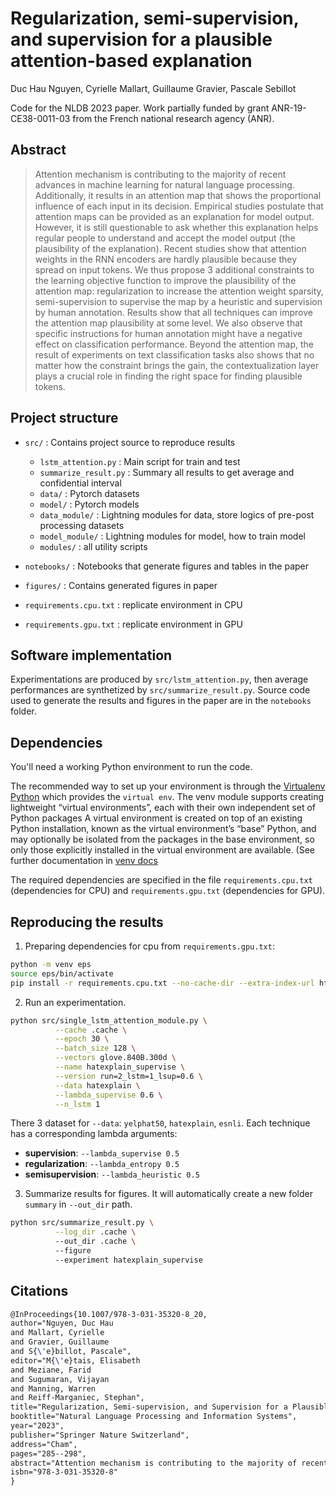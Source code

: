 # Regularization, semi-supervision, and supervision for a plausible attention-based explanation

Duc Hau Nguyen, Cyrielle Mallart, Guillaume Gravier, Pascale Sebillot

Code for the NLDB 2023 paper. Work partially funded by grant ANR-19-CE38-0011-03 from the French national research agency (ANR).

## Abstract

> Attention mechanism is contributing to the majority of recent advances in machine learning for natural language 
> processing. Additionally, it results in an attention map that shows the proportional influence of each input in its 
> decision. Empirical studies postulate that attention maps can be provided as an explanation for model output. However, 
> it is still questionable to ask whether this explanation helps regular people to understand and accept the model output 
> (the plausibility of the explanation). Recent studies show that attention weights in the RNN encoders are hardly 
> plausible because they spread on input tokens. We thus propose 3 additional constraints to the learning objective 
> function to improve the plausibility of the attention map: regularization to increase the attention weight sparsity, 
> semi-supervision to supervise the map by a heuristic and supervision by human annotation. Results show that all 
> techniques can improve the attention map plausibility at some level. We also observe that specific instructions for human 
> annotation might have a negative effect on classification performance. Beyond the attention map, the result of 
> experiments on text classification tasks also shows that no matter how the constraint brings the gain, the 
> contextualization layer plays a crucial role in finding the right space for finding plausible tokens.

## Project structure

* `src/` : Contains project source to reproduce results

  * `lstm_attention.py` : Main script for train and test
  * `summarize_result.py` : Summary all results to get average and confidential interval
  * `data/` : Pytorch datasets
  * `model/` :  Pytorch models
  * `data_module/` : Lightning modules for data, store logics of pre-post processing datasets
  * `model_module/` : Lightning modules for model, how to train model
  * `modules/` : all utility scripts

* `notebooks/` : Notebooks that generate figures and tables in the paper

* `figures/` : Contains generated figures in paper

* `requirements.cpu.txt` : replicate environment in CPU

* `requirements.gpu.txt` : replicate environment in GPU

## Software implementation

Experimentations are produced by `src/lstm_attention.py`, then average performances are synthetized by
`src/summarize_result.py`. Source code used to generate the results and figures in the paper are in the `notebooks`
folder.

## Dependencies

You'll need a working Python environment to run the code.

The recommended way to set up your environment is through the [Virtualenv Python](https://pypi.org/project/virtualenv/)
which provides the `virtual env`. The venv module supports creating lightweight “virtual environments”, each with their
own independent set of Python packages A virtual environment is created on top of an existing Python installation, known
as the virtual environment’s “base” Python, and may optionally be isolated from the packages in the base environment, so
only those explicitly installed in the virtual environment are available. (See further documentation
in [venv docs](https://docs.python.org/fr/3/library/venv.html)

The required dependencies are specified in the file `requirements.cpu.txt` (dependencies for CPU)
and `requirements.gpu.txt` (dependencies for GPU).

## Reproducing the results

1. Preparing dependencies for cpu from `requirements.gpu.txt`:

```bash
python -m venv eps
source eps/bin/activate
pip install -r requirements.cpu.txt --no-cache-dir --extra-index-url https://download.pytorch.org/whl/cu113
```

2. Run an experimentation.
```bash
python src/single_lstm_attention_module.py \
          --cache .cache \
          --epoch 30 \
          --batch_size 128 \
          --vectors glove.840B.300d \
          --name hatexplain_supervise \
          --version run=2_lstm=1_lsup=0.6 \
          --data hatexplain \
          --lambda_supervise 0.6 \
          --n_lstm 1    
```

There 3 dataset for `--data`: `yelphat50`, `hatexplain`, `esnli`. 
Each technique has a corresponding lambda arguments:
  * **supervision**: `--lambda_supervise 0.5`
  * **regularization**: `--lambda_entropy 0.5`
  * **semisupervision**: `--lambda_heuristic 0.5` 

3. Summarize results for figures. It will automatically create a new folder `summary` in `--out_dir` path.

```bash
python src/summarize_result.py \
          --log_dir .cache \ 
          --out_dir .cache \ 
          --figure 
          --experiment hatexplain_supervise
```

## Citations

```latex
@InProceedings{10.1007/978-3-031-35320-8_20,
author="Nguyen, Duc Hau
and Mallart, Cyrielle
and Gravier, Guillaume
and S{\'e}billot, Pascale",
editor="M{\'e}tais, Elisabeth
and Meziane, Farid
and Sugumaran, Vijayan
and Manning, Warren
and Reiff-Marganiec, Stephan",
title="Regularization, Semi-supervision, and Supervision for a Plausible Attention-Based Explanation",
booktitle="Natural Language Processing and Information Systems",
year="2023",
publisher="Springer Nature Switzerland",
address="Cham",
pages="285--298",
abstract="Attention mechanism is contributing to the majority of recent advances in machine learning for natural language processing. Additionally, it results in an attention map that shows the proportional influence of each input in its decision. Empirical studies postulate that attention maps can be provided as an explanation for model output. However, it is still questionable to ask whether this explanation helps regular people to understand and accept the model output (the plausibility of the explanation). Recent studies show that attention weights in RNN encoders are hardly plausible because they spread on input tokens. We thus propose three additional constraints to the learning objective function to improve the plausibility of the attention map: regularization to increase the attention weight sparsity, semi-supervision to supervise the map by a heuristic and supervision by human annotation. Results show that all techniques can improve the attention map plausibility at some level. We also observe that specific instructions for human annotation might have a negative effect on classification performance. Beyond the attention map, results on text classification tasks also show that the contextualization layer plays a crucial role in finding the right space for finding plausible tokens, no matter how constraints bring the gain.",
isbn="978-3-031-35320-8"
}
```
